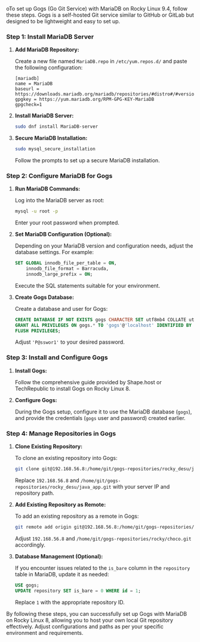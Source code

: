 oTo set up Gogs (Go Git Service) with MariaDB on Rocky Linux 9.4, follow these steps. Gogs is a self-hosted Git service similar to GitHub or GitLab but designed to be lightweight and easy to set up.

### Step 1: Install MariaDB Server

1. **Add MariaDB Repository:**

   Create a new file named `MariaDB.repo` in `/etc/yum.repos.d/` and paste the following configuration:

   ```plaintext
   [mariadb]
   name = MariaDB
   baseurl = https://downloads.mariadb.org/mariadb/repositories/#distro#/#version#/#arch#/
   gpgkey = https://yum.mariadb.org/RPM-GPG-KEY-MariaDB
   gpgcheck=1
   ```

2. **Install MariaDB Server:**

   ```bash
   sudo dnf install MariaDB-server
   ```

3. **Secure MariaDB Installation:**

   ```bash
   sudo mysql_secure_installation
   ```

   Follow the prompts to set up a secure MariaDB installation.

### Step 2: Configure MariaDB for Gogs

1. **Run MariaDB Commands:**

   Log into the MariaDB server as root:

   ```bash
   mysql -u root -p
   ```

   Enter your root password when prompted.

2. **Set MariaDB Configuration (Optional):**

   Depending on your MariaDB version and configuration needs, adjust the database settings. For example:

   ```sql
   SET GLOBAL innodb_file_per_table = ON,
       innodb_file_format = Barracuda,
       innodb_large_prefix = ON;
   ```

   Execute the SQL statements suitable for your environment.

3. **Create Gogs Database:**

   Create a database and user for Gogs:

   ```sql
   CREATE DATABASE IF NOT EXISTS gogs CHARACTER SET utf8mb4 COLLATE utf8mb4_general_ci;
   GRANT ALL PRIVILEGES ON gogs.* TO 'gogs'@'localhost' IDENTIFIED BY 'P@sswor1';
   FLUSH PRIVILEGES;
   ```

   Adjust `'P@sswor1'` to your desired password.

### Step 3: Install and Configure Gogs

1. **Install Gogs:**

   Follow the comprehensive guide provided by Shape.host or TechRepublic to install Gogs on Rocky Linux 8.

2. **Configure Gogs:**

   During the Gogs setup, configure it to use the MariaDB database (`gogs`), and provide the credentials (`gogs` user and password) created earlier.

### Step 4: Manage Repositories in Gogs

1. **Clone Existing Repository:**

   To clone an existing repository into Gogs:

   ```bash
   git clone git@192.168.56.8:/home/git/gogs-repositories/rocky_desu/java_app.git
   ```

   Replace `192.168.56.8` and `/home/git/gogs-repositories/rocky_desu/java_app.git` with your server IP and repository path.

2. **Add Existing Repository as Remote:**

   To add an existing repository as a remote in Gogs:

   ```bash
   git remote add origin git@192.168.56.8:/home/git/gogs-repositories/rocky/choco.git
   ```

   Adjust `192.168.56.8` and `/home/git/gogs-repositories/rocky/choco.git` accordingly.

3. **Database Management (Optional):**

   If you encounter issues related to the `is_bare` column in the `repository` table in MariaDB, update it as needed:

   ```sql
   USE gogs;
   UPDATE repository SET is_bare = 0 WHERE id = 1;
   ```

   Replace `1` with the appropriate repository ID.

By following these steps, you can successfully set up Gogs with MariaDB on Rocky Linux 8, allowing you to host your own local Git repository effectively. Adjust configurations and paths as per your specific environment and requirements.